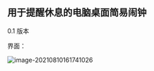 ## 用于提醒休息的电脑桌面简易闹钟



0.1 版本

界面：

![image-20210810161741026](C:\Users\13341\AppData\Roaming\Typora\typora-user-images\image-20210810161741026.png)



